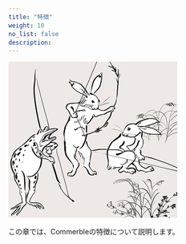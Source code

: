 ```yaml
---
title: "特徴"
weight: 10
no_list: false
description: 
---
```


![特徴](feature.jpeg)

この章では、Commerbleの特徴について説明します。

